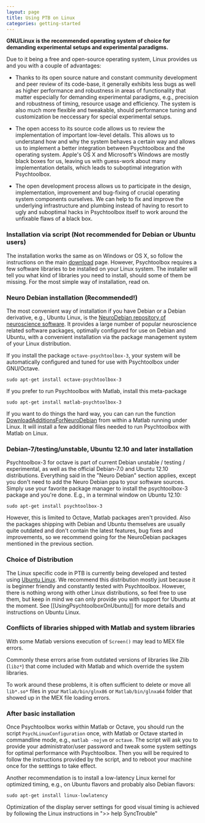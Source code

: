 ```yaml
---
layout: page
title: Using PTB on Linux
categories: getting-started
---
```


**GNU/Linux is the recommended operating system of choice for demanding
experimental setups and experimental paradigms.**

Due to it being a free and open-source operating system, Linux provides us and
you with a couple of advantages:

-   Thanks to its open source nature and constant community development and
    peer review of its code-base, it generally exhibits less bugs as well as
    higher performance and robustness in areas of functionality that matter
    especially for demanding experimental paradigms, e.g., precision and
    robustness of timing, resource usage and efficiency. The system is also
    much more flexible and tweakable, should performance tuning and
    customization be neccessary for special experimental setups.

-   The open access to its source code allows us to review the implementation
    of important low-level details. This allows us to understand how and why
    the system behaves a certain way and allows us to implement a better
    integration between Psychtoolbox and the operating system.  Apple's OS X
    and Microsoft's Windows are mostly black boxes for us, leaving us with
    guess-work about many implementation details, which leads to suboptimal
    integration with Psychtoolbox.

-   The open development process allows us to participate in the design,
    implementation, improvement and bug-fixing of crucial operating system
    components ourselves. We can help to fix and improve the underlying
    infrastructure and plumbing instead of having to resort to ugly and
    suboptimal hacks in Psychtoolbox itself to work around the unfixable flaws
    of a black box.

### Installation via script (Not recommended for Debian or Ubuntu users)

The installation works the same as on Windows or OS X, so follow the instructions
on the main [download][1] page. However, Psychtoolbox requires a few software
libraries to be installed on your Linux system. The installer will tell you
what kind of libraries you need to install, should some of them be missing. For
the most simple way of installation, read on.

### Neuro Debian installation (Recommended!)

The most convenient way of installation if you have Debian or a Debian
derivative, e.g., Ubuntu Linux, is the [NeuroDebian repository of
neuroscience software][2]. It provides a large number of popular
neuroscience related software packages, optimally configured for use on Debian
and Ubuntu, with a convenient installation via the package management system of
your Linux distribution.


If you install the package `octave-psychtoolbox-3`,
your system will be automatically configured and tuned for use with
Psychtoolbox under GNU/Octave.

    sudo apt-get install octave-psychtoolbox-3 

If you prefer to run Psychtoolbox with Matlab, install this meta-package

    sudo apt-get install matlab-psychtoolbox-3 

If you want to do things the hard way, you can can run the function
[DownloadAdditionsForNeuroDebian][3] from within a Matlab running under
Linux. It will install a few additional files needed to run Psychtoolbox
with Matlab on Linux.

### Debian-7/testing/unstable, Ubuntu 12.10 and later installation

Psychtoolbox-3 for octave is part of current Debian unstable / testing /
experimental, as well as the official Debian-7.0 and Ubuntu 12.10
distributions. Everything said in the "Neuro Debian" section applies, except
you don't need to add the Neuro Debian ppa to your software sources.  Simply
use your favorite package manager to install the psychtoolbox-3 package and
you're done. E.g., in a terminal window on Ubuntu 12.10:

    sudo apt-get install psychtoolbox-3
    
However, this is limited to Octave, Matlab packages aren't provided. Also the
packages shipping with Debian and Ubuntu themselves are usually quite outdated
and don't contain the latest features, bug fixes and improvements, so we
recommend going for the NeuroDebian packages mentioned in the previous section.

### Choice of Distribution

The Linux specific code in PTB is currently being developed and tested using
[Ubuntu Linux][4]. We recommend this distribution mostly just because
it is beginner friendly and constantly tested with Psychtoolbox. However, there
is nothing wrong with other Linux distributions, so feel free to use them, but
keep in mind we can only provide you with support for Ubuntu at the moment. See
[[UsingPsychtoolboxOnUbuntu]] for more details and instructions on Ubuntu Linux.

### Conflicts of libraries shipped with Matlab and system libraries

With some Matlab versions execution of `Screen()` may lead to MEX file errors.

Commonly these errors arise from outdated versions of libraries like Zlib
(`libz*`) that come included with Matlab and which override the system
libraries.

To work around these problems, it is often sufficient to delete or move all
`lib*.so*` files in your `Matlab/bin/glnx86` or `Matlab/bin/glnxa64` folder
that showed up in the MEX file loading errors.

### After basic installation ###

Once Psychtoolbox works within Matlab or Octave, you should run the script
`PsychLinuxConfiguration` once, with Matlab or Octave started in commandline
mode, e.g., `matlab -nojvm` or `octave`. The script will ask you to provide
your administrator/user password and tweak some system settings for optimal
performance with Psychtoolbox. Then you will be required to follow the instructions
provided by the script, and to reboot your machine once for the setttings to
take effect.

Another recommendation is to install a low-latency Linux kernel for optimized
timing, e.g., on Ubuntu flavors and probably also Debian flavors:

    sudo apt-get install linux-lowlatency

Optimization of the display server settings for good visual timing is
achieved by following the Linux instructions in ">> help SyncTrouble"


[1]: /download#linux
[2]: http://neuro.debian.net
[3]: http://docs.psychtoolbox.org/DownloadAdditionsForNeuroDebian
[4]: http://www.ubuntu.com/
